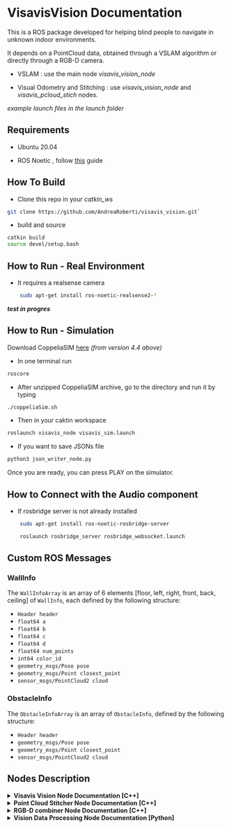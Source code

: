 # VisavisVision Documentation
 
 This is a ROS package developed for helping blind people to navigate in unknown indoor environments.
 
 It depends on a PointCloud data, obtained through a VSLAM algorithm or directly through a RGB-D camera.
 
 - VSLAM : use the main node *visavis_vision_node*

 - Visual Odometry and Stitching : use *visavis_vision_node* and *visavis_pcloud_stich* nodes.

 *example launch files in the launch folder*


## Requirements

- Ubuntu 20.04

- ROS Noetic , follow [this](http://wiki.ros.org/noetic/Installation/Ubuntu) guide 

## How To Build

- Clone this repo in your *catkin_ws*

```bash
git clone https://github.com/AndreaRoberti/visavis_vision.git`
```

- build and source

```bash
catkin build
source devel/setup.bash
```

## How to Run - Real Environment

- It requires a realsense camera
```bash
    sudo apt-get install ros-noetic-realsense2-*
```

***test in progres***

## How to Run - Simulation

Download CoppeliaSIM [here](https://www.coppeliarobotics.com/downloads)  *(from version 4.4 above)*


- In one terminal run 

```bash
roscore
```
- After unzipped CoppeliaSIM archive, go to the directory and run it by typing 

```bash
./coppeliaSim.sh 
```

- Then in your caktin workspace

```bash
roslaunch visavis_node visavis_sim.launch
```

- If you want to save JSONs file

```bash
python3 json_writer_node.py 
```

Once you are ready, you can press PLAY on the simulator.

## How to Connect with the Audio component
   
   - If rosbridge server is not already installed

```bash
    sudo apt-get install ros-noetic-rosbridge-server 
```

```bash
    roslaunch rosbridge_server rosbridge_websocket.launch 
```

## Custom ROS Messages

### WallInfo

The `WallInfoArray` is an array of 6 elements [floor, left, right, front, back, ceiling] of `WallInfo`, each defined by the following structure:

- `Header header`
- `float64 a`
- `float64 b`
- `float64 c`
- `float64 d`
- `float64 num_points`
- `int64 color_id`
- `geometry_msgs/Pose pose`
- `geometry_msgs/Point closest_point`
- `sensor_msgs/PointCloud2 cloud`

### ObstacleInfo

The `ObstacleInfoArray` is an array of `ObstacleInfo`, defined by the following structure:

- `Header header`
- `geometry_msgs/Pose pose`
- `geometry_msgs/Point closest_point`
- `sensor_msgs/PointCloud2 cloud`


## Nodes Description

<details>
<summary><strong>Visavis Vision Node Documentation [C++]</strong></summary>

This is the main node that elaborates the incoming point cloud and seperates the walls from the objects/obstacles.

## Parameters

### Visualization Frames

- `optical_frame` (string, default: ""): The optical frame for visualization.

- `fixed_frame` (string, default: ""): The fixed frame for visualization.

### Clipping Distances

- `near_clip` (float, default: 0.0): The near clipping distance for visualization.

- `far_clip` (float, default: 0.0): The far clipping distance for visualization.

### Point Cloud Voxel Size

- `orig_cld_voxel_size` (float, default: 0.015): The voxel size used for the original point cloud.

### Object Clustering

- `object_cluster_distance` (double, default: 0.5): The distance threshold for object clustering.

- `max_object_cluster_size` (int, default: 500000): The maximum size of an object cluster.

- `min_object_cluster_size` (int, default: 1): The minimum size of an object cluster.

## Subscribers

- `cloud_sub` (topic: `in_cloud`): Subscribes to a point cloud on the `in_cloud` topic. Invokes the `cloudCallback` method.

## Publishers

### Point Cloud Publishers

- `cloud_pub` (topic: `walls_cloud`): Publishes a `sensor_msgs::PointCloud2` message representing wall points.

- `cloud_obs_pub` (topic: `obstacles_cloud`): Publishes a `sensor_msgs::PointCloud2` message representing obstacle points.

- `cloud_nearest_pub_` (topic: `nearest_cloud`): Publishes a `sensor_msgs::PointCloud2` message containing all the closest points respect to the camera.

### Object Publishers

- `obstacles_info_pub_` (topic: `walls_info`): Publishes a `visavis_vision::ObstacleInfoArray` message containing information about obstacles.

- `walls_info_pub_` (topic: `walls_info`): Publishes a `visavis_vision::WallInfoArray` message containing information about walls.

### Visualization Publishers

- `visual_walls_pub` (topic: `visual_walls`): Publishes a `visualization_msgs::MarkerArray` message for visualizing walls.

- `visual_obstacles_pub` (topic: `visual_obstacles`): Publishes a `visualization_msgs::MarkerArray` message for visualizing obstacles.

- `human_ws_pub` (topic: `human_ws`): Publishes a `visualization_msgs::Marker` message for visualizing human workspace.

</details>


<details>
<summary><strong>Point Cloud Stitcher Node Documentation [C++]</strong></summary>

The Point Cloud Stitcher Node is responsible for stitching point clouds together based on various parameters and publishing the stitched point cloud in a designated reference frame.

## Parameters

- `voxel_size_stitching` (float, default: 0.002)

This parameter specifies the voxel size to be used during the stitching process. The point clouds will be downsampled using voxel grid filtering with this voxel size before stitching.

- `voxel_size_input_cloud` (float, default: 0.002)

This parameter defines the voxel size to be applied to the input point clouds before stitching. Similar to `voxel_size_stitching`, the input clouds are downsampled using voxel grid filtering.

- `max_cam_depth` (float, default: 0.3)

The maximum depth of the camera. Points in the input point clouds with depth values beyond this threshold will be ignored during the stitching process.

- `output_reference_frame` (string, default: "")

The reference frame in which the stitched point cloud will be published. This parameter specifies the target reference frame for the output point cloud.

## Subscribers

- `in_pointcloud` (`sensor_msgs::PointCloud2`)

This subscriber listens for incoming point cloud messages of type `sensor_msgs::PointCloud2`. The received point clouds will be used for stitching.

## Publishers

- `stitched_pointcloud` (`sensor_msgs::PointCloud2`)

This publisher is responsible for publishing the stitched point cloud after the stitching process is complete. The output point cloud will be in the reference frame specified by the `output_reference_frame` parameter.

## Methods

- `pointCloudCb`

This method is the callback function for the `in_pointcloud` subscriber. It processes the incoming point clouds, performs stitching using the provided parameters, and publishes the stitched point cloud to the `stitched_pointcloud` topic.

## Description

The Point Cloud Stitcher Node subscribes to incoming point cloud messages (`in_pointcloud` topic) and performs stitching based on the specified parameters (`voxel_size_stitching`, `voxel_size_input_cloud`, `max_cam_depth`). The stitched point cloud is then published in the specified reference frame (`output_reference_frame`) using the `stitched_pointcloud` topic.

Please ensure that the necessary ROS topics and messages are correctly configured to enable the smooth operation of the Point Cloud Stitcher Node.

**Note:** It is important to provide accurate parameter values and ensure that the reference frames are set appropriately to achieve desired results.


</details>


<details>
<summary><strong>RGB-D combiner Node Documentation [C++]</strong></summary>
This node combines the RGB image and the aligned depth image to create the PointCloud

## Publishers

- `output_point_cloud`  (`sensor_msgs::PointCloud2`)

This publisher is responsible for publishing the combined point cloud.

## Subscribers

- `/rgb_d_combiner/image_topic` 
    
    This subscriber listens to image color camera topic.

- `/rgb_d_combiner/depth_topic` 

    This subscriber listens to aligned depth to color camera topic.

- `/rgb_d_combiner/info_topic` 

    This subscriber listens to image color camera info topic.


</details>

<details>
<summary><strong>Vision Data Processing Node Documentation [Python] </strong></summary>

The Vision Data Processing Node is responsible for processing vision-related data and publishing the processed data to specific topics. It utilizes ROS (Robot Operating System) topics for communication and data exchange.

## Publishers

- `out/json_walls_equations` (`rospy.Publisher`)

This publisher is responsible for sending JSON-formatted wall equations as `String` to the topic `out/json_walls_equations`. The wall equations represent the equations describing the detected walls in the environment.

- `out/json_human_workspace` (`rospy.Publisher`)

This publisher is responsible for sending JSON-formatted human workspace information as `String` to the topic `out/json_human_workspace`. The information includes data about the workspace of a human detected in the environment.

## Subscribers

- `visavis_vision/walls_info` (`rospy.Subscriber`)

This subscriber listens to the topic `visavis_vision/walls_info` for incoming messages of type `WallInfoArray`. The provided callback function `wall_info_callback` processes the received wall information.

- Expected Message Type: `WallInfoArray`

- `visavis_vision/obstacles_pose` (`rospy.Subscriber`)

This subscriber listens to the topic `visavis_vision/obstacles_pose` for incoming messages of type `PoseArray`. The provided callback function `obstacles_pose_array_callback` processes the received pose array, which contains information about the poses of obstacles in the environment.

- Expected Message Type: `PoseArray`

- `visavis_vision/human_ws` (`rospy.Subscriber`)

This subscriber listens to the topic `visavis_vision/human_ws` for incoming messages of type `Marker`. The provided callback function `human_ws_callback` processes the received marker data, which represents the workspace of a human detected in the environment.

- Expected Message Type: `Marker`

## Callback Functions

- `wall_info_callback(data)`

This callback function processes the data received from the `visavis_vision/walls_info` topic. It handles the detected wall information contained in the `WallInfoArray` message.

- `obstacles_pose_array_callback(data)`

This callback function processes the data received from the `visavis_vision/obstacles_pose` topic. It handles the detected obstacle poses contained in the `PoseArray` message.

- `human_ws_callback(data)`

This callback function processes the data received from the `visavis_vision/human_ws` topic. It handles the marker data representing the human workspace contained in the `Marker` message.

## Description

The Vision Data Processing Node subscribes to various vision-related topics to receive data about walls, obstacles, and human workspaces detected in the environment. It then processes this data using the provided callback functions and publishes the processed information in JSON format to designated topics. The processed information includes wall equations, human workspace details, and obstacle poses. This processed data can be used for further analysis, visualization, or decision-making in a robotic system or other applications.


</details>

